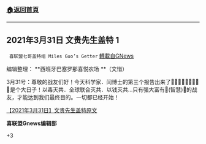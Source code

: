 ###  [:house:返回首頁](https://github.com/ourhimalayas/txt)
---

## 2021年3月31日 文贵先生盖特 1
` 喜联盟七哥盖特组 Miles Guo’s Getter` [轉載自GNews](https://gnews.org/zh-hans/1040689/)

编辑整理： **西班牙巴塞罗那喜悦农场 **（文惜）

3月31号：尊敬的战友们好！今天科学家．闫博士的第三个报告出来了👏👏👏👏👏👏👏👏👏是个大日子！以毒灭共．全球联合灭共．以钱灭共…只有强大富有🙏(智慧)🙏的战友，才能达到我们最终目的。一切都已经开始！



[【2021年3月31日】文贵先生盖特原文](https://gtv.org/getter/60647e3549339063d061998c)

**喜联盟Gnews编辑部**

+3
